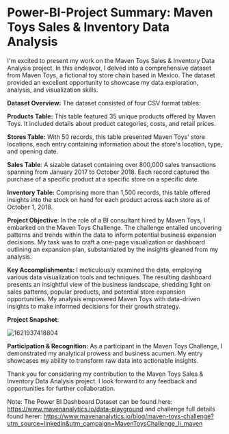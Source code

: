 # Power-BI-Project Summary: Maven Toys Sales & Inventory Data Analysis

I'm excited to present my work on the Maven Toys Sales & Inventory Data Analysis project. In this endeavor, I delved into a comprehensive dataset from Maven Toys, a fictional toy store chain based in Mexico. The dataset provided an excellent opportunity to showcase my data exploration, analysis, and visualization skills.

**Dataset Overview:**
The dataset consisted of four CSV format tables:

**Products Table:** This table featured 35 unique products offered by Maven Toys. It included details about product categories, costs, and retail prices.

**Stores Table:** With 50 records, this table presented Maven Toys' store locations, each entry containing information about the store's location, type, and opening date.

**Sales Table**: A sizable dataset containing over 800,000 sales transactions spanning from January 2017 to October 2018. Each record captured the purchase of a specific product at a specific store on a specific date.

**Inventory Table:** Comprising more than 1,500 records, this table offered insights into the stock on hand for each product across each store as of October 1, 2018.

**Project Objective**:
In the role of a BI consultant hired by Maven Toys, I embarked on the Maven Toys Challenge. The challenge entailed uncovering patterns and trends within the data to inform potential business expansion decisions. My task was to craft a one-page visualization or dashboard outlining an expansion plan, substantiated by the insights gleaned from my analysis.

**Key Accomplishments:**
I meticulously examined the data, employing various data visualization tools and techniques. The resulting dashboard presents an insightful view of the business landscape, shedding light on sales patterns, popular products, and potential store expansion opportunities. My analysis empowered Maven Toys with data-driven insights to make informed decisions for their growth strategy.

**Project Snapshot**:

![1621937418804](https://github.com/Shubham-33/Power-BI/assets/84770302/5233ca6b-1fa1-4e37-9f55-e49c973466ae)


**Participation & Recognition:**
As a participant in the Maven Toys Challenge, I demonstrated my analytical prowess and business acumen. My entry showcases my ability to transform raw data into actionable insights. 

Thank you for considering my contribution to the Maven Toys Sales & Inventory Data Analysis project. I look forward to any feedback and opportunities for further collaboration.

Note: The Power BI Dashboard Dataset can be found here: https://www.mavenanalytics.io/data-playground and challenge full details found herer: https://www.mavenanalytics.io/blog/maven-toys-challenge?utm_source=linkedin&utm_campaign=MavenToysChallenge_li_maven
